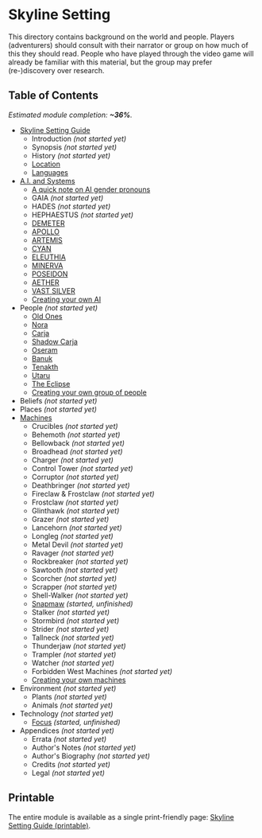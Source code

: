 # Skyline Setting

This directory contains background on the world and people.
Players (adventurers) should consult with their narrator or group on how much of this they should read.
People who have played through the video game will already be familiar with this material, but the group may prefer (re-)discovery over research.

## Table of Contents

<!-- +template files guide/setting web-table-of-contents -->

_Estimated module completion: **~36%**._

* [Skyline Setting Guide](010-front-matter.md)
  * Introduction _(not started yet)_
  * Synopsis _(not started yet)_
  * History _(not started yet)_
  * [Location](140-location.md)
  * [Languages](150-language.md)
* [A.I. and Systems](200-ai.md)
  * [A quick note on AI gender pronouns](203-ai-gender.md)
  * GAIA _(not started yet)_
  * HADES _(not started yet)_
  * HEPHAESTUS _(not started yet)_
  * [DEMETER](220-demeter.md)
  * [APOLLO](225-apollo.md)
  * [ARTEMIS](230-artemis.md)
  * [CYAN](235-cyan.md)
  * [ELEUTHIA](240-eleuthia.md)
  * [MINERVA](245-minerva.md)
  * [POSEIDON](250-poseidon.md)
  * [AETHER](255-aether.md)
  * [VAST SILVER](260-vast-silver.md)
  * [Creating your own AI](280-creating-your-own.md)
* People _(not started yet)_
  * [Old Ones](305-old-ones.md)
  * [Nora](310-nora.md)
  * [Carja](315-carja.md)
  * [Shadow Carja](320-shadow-carja.md)
  * [Oseram](325-oseram.md)
  * [Banuk](330-banuk.md)
  * [Tenakth](335-tenakth.md)
  * [Utaru](340-utaru.md)
  * [The Eclipse](345-eclipse.md)
  * [Creating your own group of people](380-creating-your-own.md)
* Beliefs _(not started yet)_
* Places _(not started yet)_
* [Machines](600-machines.md)
  * Crucibles _(not started yet)_
  * Behemoth _(not started yet)_
  * Bellowback _(not started yet)_
  * Broadhead _(not started yet)_
  * Charger _(not started yet)_
  * Control Tower _(not started yet)_
  * Corruptor _(not started yet)_
  * Deathbringer _(not started yet)_
  * Fireclaw & Frostclaw _(not started yet)_
  * Frostclaw _(not started yet)_
  * Glinthawk _(not started yet)_
  * Grazer _(not started yet)_
  * Lancehorn _(not started yet)_
  * Longleg _(not started yet)_
  * Metal Devil _(not started yet)_
  * Ravager _(not started yet)_
  * Rockbreaker _(not started yet)_
  * Sawtooth _(not started yet)_
  * Scorcher _(not started yet)_
  * Scrapper _(not started yet)_
  * Shell-Walker _(not started yet)_
  * [Snapmaw](661-snapmaw.md) _(started, unfinished)_
  * Stalker _(not started yet)_
  * Stormbird _(not started yet)_
  * Strider _(not started yet)_
  * Tallneck _(not started yet)_
  * Thunderjaw _(not started yet)_
  * Trampler _(not started yet)_
  * Watcher _(not started yet)_
  * Forbidden West Machines _(not started yet)_
  * [Creating your own machines](695-creating-your-own.md)
* Environment _(not started yet)_
  * Plants _(not started yet)_
  * Animals _(not started yet)_
* Technology _(not started yet)_
  * [Focus](751-focus.md) _(started, unfinished)_
* Appendices _(not started yet)_
  * Errata _(not started yet)_
  * Author's Notes _(not started yet)_
  * Author's Biography _(not started yet)_
  * Credits _(not started yet)_
  * Legal _(not started yet)_

<!-- -template files guide/setting web-table-of-contents -->

## Printable

The entire module is available as a single print-friendly page: [Skyline Setting Guide (printable)](print.md).

